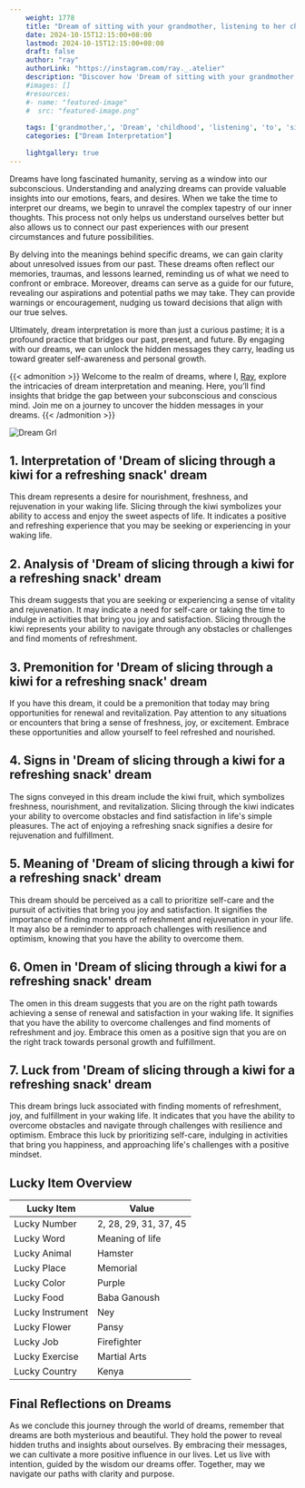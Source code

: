 ```yaml
---
    weight: 1778
    title: "Dream of sitting with your grandmother, listening to her childhood stories."  # Assuming 'title' column exists
    date: 2024-10-15T12:15:00+08:00
    lastmod: 2024-10-15T12:15:00+08:00
    draft: false
    author: "ray"
    authorLink: "https://instagram.com/ray._.atelier"
    description: "Discover how 'Dream of sitting with your grandmother, listening to her childhood stories.' can interpret your future and uncover its significant meanings in your life."
    #images: []
    #resources:
    #- name: "featured-image"
    #  src: "featured-image.png"
    
    tags: ['grandmother,', 'Dream', 'childhood', 'listening', 'to', 'sitting', 'her', 'stories']
    categories: ["Dream Interpretation"]
    
    lightgallery: true
---
```

    
Dreams have long fascinated humanity, serving as a window into our subconscious. Understanding and analyzing dreams can provide valuable insights into our emotions, fears, and desires. When we take the time to interpret our dreams, we begin to unravel the complex tapestry of our inner thoughts. This process not only helps us understand ourselves better but also allows us to connect our past experiences with our present circumstances and future possibilities.

By delving into the meanings behind specific dreams, we can gain clarity about unresolved issues from our past. These dreams often reflect our memories, traumas, and lessons learned, reminding us of what we need to confront or embrace. Moreover, dreams can serve as a guide for our future, revealing our aspirations and potential paths we may take. They can provide warnings or encouragement, nudging us toward decisions that align with our true selves.

Ultimately, dream interpretation is more than just a curious pastime; it is a profound practice that bridges our past, present, and future. By engaging with our dreams, we can unlock the hidden messages they carry, leading us toward greater self-awareness and personal growth.

{{< admonition >}}
Welcome to the realm of dreams, where I, [Ray](https://instagram.com/ray._.atelier), explore the intricacies of dream interpretation and meaning. Here, you’ll find insights that bridge the gap between your subconscious and conscious mind. Join me on a journey to uncover the hidden messages in your dreams.
{{< /admonition >}}

![Dream Grl](https://cdn.pixabay.com/photo/2017/11/02/03/35/gothic-2910057_1280.jpg "Dream Grl")

## 1. Interpretation of 'Dream of slicing through a kiwi for a refreshing snack' dream
 This dream represents a desire for nourishment, freshness, and rejuvenation in your waking life. Slicing through the kiwi symbolizes your ability to access and enjoy the sweet aspects of life. It indicates a positive and refreshing experience that you may be seeking or experiencing in your waking life.

## 2. Analysis of 'Dream of slicing through a kiwi for a refreshing snack' dream
 This dream suggests that you are seeking or experiencing a sense of vitality and rejuvenation. It may indicate a need for self-care or taking the time to indulge in activities that bring you joy and satisfaction. Slicing through the kiwi represents your ability to navigate through any obstacles or challenges and find moments of refreshment.

## 3. Premonition for 'Dream of slicing through a kiwi for a refreshing snack' dream
 If you have this dream, it could be a premonition that today may bring opportunities for renewal and revitalization. Pay attention to any situations or encounters that bring a sense of freshness, joy, or excitement. Embrace these opportunities and allow yourself to feel refreshed and nourished.

## 4. Signs in 'Dream of slicing through a kiwi for a refreshing snack' dream
 The signs conveyed in this dream include the kiwi fruit, which symbolizes freshness, nourishment, and revitalization. Slicing through the kiwi indicates your ability to overcome obstacles and find satisfaction in life's simple pleasures. The act of enjoying a refreshing snack signifies a desire for rejuvenation and fulfillment.

## 5. Meaning of 'Dream of slicing through a kiwi for a refreshing snack' dream
 This dream should be perceived as a call to prioritize self-care and the pursuit of activities that bring you joy and satisfaction. It signifies the importance of finding moments of refreshment and rejuvenation in your life. It may also be a reminder to approach challenges with resilience and optimism, knowing that you have the ability to overcome them.

## 6. Omen in 'Dream of slicing through a kiwi for a refreshing snack' dream
 The omen in this dream suggests that you are on the right path towards achieving a sense of renewal and satisfaction in your waking life. It signifies that you have the ability to overcome challenges and find moments of refreshment and joy. Embrace this omen as a positive sign that you are on the right track towards personal growth and fulfillment.

## 7. Luck from 'Dream of slicing through a kiwi for a refreshing snack' dream
 This dream brings luck associated with finding moments of refreshment, joy, and fulfillment in your waking life. It indicates that you have the ability to overcome obstacles and navigate through challenges with resilience and optimism. Embrace this luck by prioritizing self-care, indulging in activities that bring you happiness, and approaching life's challenges with a positive mindset.

## Lucky Item Overview
| Lucky Item          | Value              |
|---------------|--------------------|
| Lucky Number        | 2, 28, 29, 31, 37, 45  |
| Lucky Word          | Meaning of life |
| Lucky Animal        | Hamster |
| Lucky Place         | Memorial     |
| Lucky Color         | Purple     |
| Lucky Food          | Baba Ganoush      |
| Lucky Instrument    | Ney |
| Lucky Flower        | Pansy    |
| Lucky Job           | Firefighter       |
| Lucky Exercise      | Martial Arts  |
| Lucky Country       | Kenya    |


##  Final Reflections on Dreams

As we conclude this journey through the world of dreams, remember that dreams are both mysterious and beautiful. They hold the power to reveal hidden truths and insights about ourselves. By embracing their messages, we can cultivate a more positive influence in our lives. Let us live with intention, guided by the wisdom our dreams offer. Together, may we navigate our paths with clarity and purpose.
